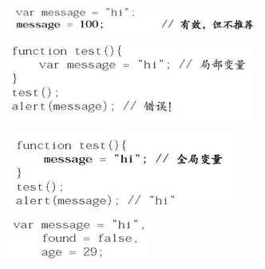 

![](/assets/00275.jpg)





![](/assets/00278.jpg)





![](/assets/00281.jpg)





![](/assets/00284.jpg)

